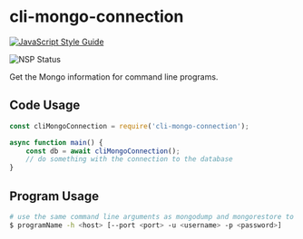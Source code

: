 # cli-mongo-connection
[![JavaScript Style Guide](https://cdn.rawgit.com/standard/standard/master/badge.svg)](https://github.com/standard/standard)


![NSP Status](https://nodesecurity.io/orgs/fullchee/projects/a23818ce-83db-4f78-a130-6f4ca4ffca27/badge)


Get the Mongo information for command line programs.

## Code Usage
```js
const cliMongoConnection = require('cli-mongo-connection');

async function main() {
    const db = await cliMongoConnection();
    // do something with the connection to the database
}
```

## Program Usage
```bash
# use the same command line arguments as mongodump and mongorestore to connect to mongo
$ programName -h <host> [--port <port> -u <username> -p <password>]
```